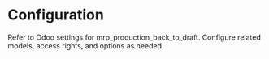 # Configuration

Refer to Odoo settings for mrp_production_back_to_draft. Configure related models, access rights, and options as needed.
